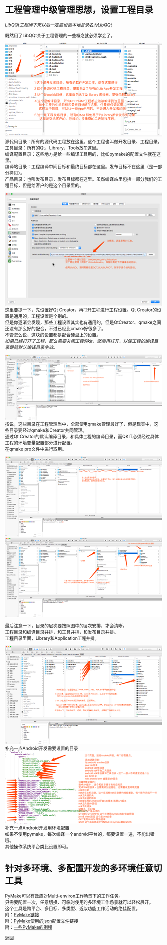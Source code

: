 # 工程管理中级管理思想，设置工程目录  

*LibQQt工程捅下来以后一定要设置本地目录名为LibQQt*  

既然用了LibQQt关于工程管理的一些概念就必须学会了。  


![初步认识目录结构](screenshot/y1.png "这是基础目录结构")    
源代码目录：所有的源代码工程放在这里。这个工程也叫做开发目录、工程目录。  
工具目录：所有的Qt、Library、Tools放在这里。  
编译配置目录：这些地方是给一些编译工具用的，比如pymake的配置文件就在这里。  
编译站目录：工程编译中间目标和最终目标都在这里。发布目标不在这里（是一部分拷贝）。  
产品目录：也叫发布目录，发布目标都在这里。虽然编译站里包括一部分我们的工程目标，但是给客户的是这个目录里的。  

![再认识 QtCreator的设置](screenshot/y2.png "这是 QtCreator的设置")    
这里要提一下，先设置好Qt Creator，再打开工程进行工程设置。Qt Creator的设置是通用的，工程设置是个别的。  
但是你逐渐会发现，那些工程设置其实也有通用的，但是QtCreator、qmake之间还没有那么好的配合，不过已经比cmake好很多了。  
不管怎么说，这块的设置都是配合硬盘上的设置。  
*如果已经打开了工程，那么需要关闭工程的kit，然后再打开，以使工程的编译目录跟随默认编译目录生效。*  

![认识buildstation目录](screenshot/y3.png "这是buildstation目录")    
按说，这些目录在工程管理当中，全部使用qmake管理最好了，但是现实中，这些目录要经过qmake和Creator共同管理。  
通过Qt Creator的默认编译目录，和具体工程的编译目录，而QKIT必须经过具体工程的环境变量配置部分进行配置。  
在qmake pro文件中进行取用。  

![认识发布目录](screenshot/y4.png "这是工程发布目录")    
![认识Qt目录](screenshot/y5.png "这是Qt目录")    

最后注意一下，目录的层次要按照图中的层次安排，才会清晰。  
工程目录和编译目录并排，和工具并排，和发布目录并排。  
工程目录里面，Library和Application工程并排。  

![补充一点Android开发用目录](screenshot/y6.png "这是Android开发目录")    
补充一点Android开发需要设置的目录  
![补充一点Android开发用环境配置](screenshot/y7.png "这是Android开发环境配置")    
补充一点Android开发用环境配置  
如果不使用pymake，每次编译一个android平台的，都要设置一遍，不能出错哦。  
其他操作系统平台类比设置即可。  

# 针对多环境、多配置开发的多环境任意切工具  
PyMake可以有效应对Multi-environ工作场景下的工作任务。  
只需要配置一次，任意切换、可临时使用的多环境工作场景就可以轻松展开。  
这个工具是跨平台、多目标、多类型、近似功能工作活动的绝佳配置。  
附：[PyMake链接](https://gitee.com/drabel/PyMake)  
附：[PyMake使用的json配置文件链接](https://gitee.com/drabel/BuildConfig)  
附：[一些PyMake的例程](https://gitee.com/drabel/BuildConfig)  


[返回](.)  
